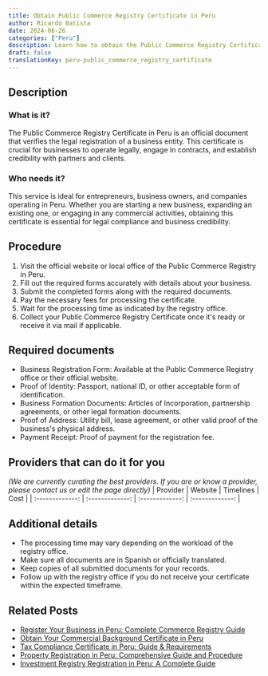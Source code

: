 ```yaml
---
title: Obtain Public Commerce Registry Certificate in Peru
author: Ricardo Batista
date: 2024-06-26
categories: ["Peru"]
description: Learn how to obtain the Public Commerce Registry Certificate in Peru. Essential for businesses operating within the country.
draft: false
translationKey: peru-public_commerce_registry_certificate
---
```


## Description
### What is it?
The Public Commerce Registry Certificate in Peru is an official document that verifies the legal registration of a business entity. This certificate is crucial for businesses to operate legally, engage in contracts, and establish credibility with partners and clients.

### Who needs it?
This service is ideal for entrepreneurs, business owners, and companies operating in Peru. Whether you are starting a new business, expanding an existing one, or engaging in any commercial activities, obtaining this certificate is essential for legal compliance and business credibility.

## Procedure

1. Visit the official website or local office of the Public Commerce Registry in Peru.
2. Fill out the required forms accurately with details about your business.
3. Submit the completed forms along with the required documents.
4. Pay the necessary fees for processing the certificate.
5. Wait for the processing time as indicated by the registry office.
6. Collect your Public Commerce Registry Certificate once it's ready or receive it via mail if applicable.


## Required documents

- Business Registration Form: Available at the Public Commerce Registry office or their official website.
- Proof of Identity: Passport, national ID, or other acceptable form of identification.
- Business Formation Documents: Articles of Incorporation, partnership agreements, or other legal formation documents.
- Proof of Address: Utility bill, lease agreement, or other valid proof of the business's physical address.
- Payment Receipt: Proof of payment for the registration fee.


## Providers that can do it for you
_(We are currently curating the best providers. If you are or know a provider, please contact us or edit the page directly)_
| Provider        |     Website     |     Timelines    |       Cost      |
| :-------------: | :-------------: |  :-------------: | :-------------: |

## Additional details

- The processing time may vary depending on the workload of the registry office.
- Make sure all documents are in Spanish or officially translated.
- Keep copies of all submitted documents for your records.
- Follow up with the registry office if you do not receive your certificate within the expected timeframe.




## Related Posts

- [Register Your Business in Peru: Complete Commerce Registry Guide](https://tramitit.com/guides/peru/commerce_registry_registration/)
- [Obtain Your Commercial Background Certificate in Peru](https://tramitit.com/guides/peru/commercial_background_certificate/)
- [Tax Compliance Certificate in Peru: Guide & Requirements](https://tramitit.com/guides/peru/tax_compliance_certificate/)
- [Property Registration in Peru: Comprehensive Guide and Procedure](https://tramitit.com/guides/peru/property_registration/)
- [Investment Registry Registration in Peru: A Complete Guide](https://tramitit.com/guides/peru/investment_registry_registration/)